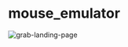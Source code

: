 # mouse_emulator
![grab-landing-page](https://drive.google.com/file/d/1_J7T2zSEAJqcUp6pBSFK67Mp4K2QWrLt/view)
